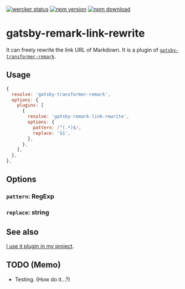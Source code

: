 [![wercker status](https://app.wercker.com/status/0e27197e8d107109ae9733501ecdb82c/s/master "wercker status")](https://app.wercker.com/project/byKey/0e27197e8d107109ae9733501ecdb82c)
[![npm version](https://badge.fury.io/js/gatsby-remark-link-rewrite.svg)](https://badge.fury.io/js/gatsby-remark-link-rewrite)
[![npm download](https://img.shields.io/npm/dm/gatsby-remark-link-rewrite.svg?style=flat-square)](https://npmjs.org/package/gatsby-remark-link-rewrite)

# gatsby-remark-link-rewrite

It can freely rewrite the link URL of Markdown.
It is a plugin of [`gatsby-transformer-remark`](https://github.com/gatsbyjs/gatsby/tree/master/packages/gatsby-transformer-remark).

## Usage

```JavaScript
{
  resolve: 'gatsby-transformer-remark',
  options: {
    plugins: [
      {
        resolve: 'gatsby-remark-link-rewrite',
        options: {
          pattern: /^(.*)$/,
          replace: '$1',
        },
      },
    ],
  },
},
```

## Options

### `pattern`: RegExp

### `replace`: string

## See also

[I use it plugin in my project](https://github.com/danmaq/danmaq.gatsby).

## TODO (Memo)

* Testing. (How do it...?)
